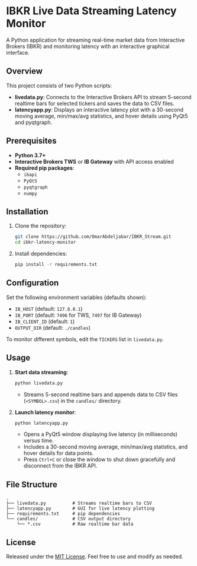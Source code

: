 # IBKR Live Data Streaming Latency Monitor

A Python application for streaming real-time market data from Interactive Brokers (IBKR) and monitoring latency with an interactive graphical interface.

## Overview

This project consists of two Python scripts:

- **livedata.py**: Connects to the Interactive Brokers API to stream 5-second realtime bars for selected tickers and saves the data to CSV files.
- **latencyapp.py**: Displays an interactive latency plot with a 30-second moving average, min/max/avg statistics, and hover details using PyQt5 and pyqtgraph.

## Prerequisites

- **Python 3.7+**
- **Interactive Brokers TWS** or **IB Gateway** with API access enabled
- **Required pip packages**:
  - `ibapi`
  - `PyQt5`
  - `pyqtgraph`
  - `numpy`

## Installation

1. Clone the repository:
   ```bash
   git clone https://github.com/OmarAbdeljabar/IBKR_Stream.git
   cd ibkr-latency-monitor
   ```

2. Install dependencies:
   ```bash
   pip install -r requirements.txt
   ```

## Configuration

Set the following environment variables (defaults shown):

- `IB_HOST` (default: `127.0.0.1`)
- `IB_PORT` (default: `7496` for TWS, `7497` for IB Gateway)
- `IB_CLIENT_ID` (default: `1`)
- `OUTPUT_DIR` (default: `./candles`)

To monitor different symbols, edit the `TICKERS` list in `livedata.py`.

## Usage

1. **Start data streaming**:
   ```bash
   python livedata.py
   ```
   - Streams 5-second realtime bars and appends data to CSV files (`<SYMBOL>.csv`) in the `candles/` directory.

2. **Launch latency monitor**:
   ```bash
   python latencyapp.py
   ```
   - Opens a PyQt5 window displaying live latency (in milliseconds) versus time.
   - Includes a 30-second moving average, min/max/avg statistics, and hover details for data points.
   - Press `Ctrl+C` or close the window to shut down gracefully and disconnect from the IBKR API.

## File Structure

```
.
├── livedata.py          # Streams realtime bars to CSV
├── latencyapp.py        # GUI for live latency plotting
├── requirements.txt     # pip dependencies
└── candles/             # CSV output directory
    └── *.csv            # Raw realtime bar data
```

## License

Released under the [MIT License](LICENSE). Feel free to use and modify as needed.
